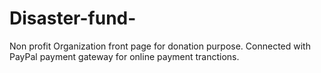 # Disaster-fund-
Non profit Organization front page for donation purpose. Connected with PayPal payment gateway for online payment tranctions. 
